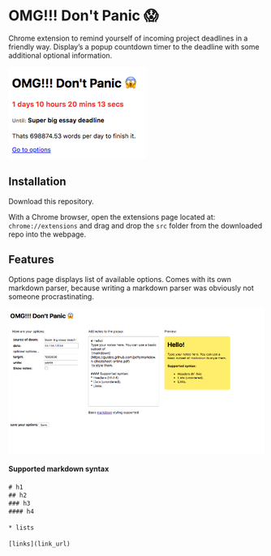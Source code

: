 # OMG!!! Don't Panic :scream:

Chrome extension to remind yourself of incoming project deadlines in a friendly way. Display’s a popup countdown timer to the deadline with some additional optional information.

![popup](img/popup.png)

## Installation
Download this repository.

With a Chrome browser, open the extensions page located at: `chrome://extensions` and drag and drop the `src` folder from the downloaded repo into the webpage.

## Features
Options page displays list of available options. Comes with its own markdown parser, because writing a markdown parser was obviously not someone procrastinating.

![popup](img/options.png)

#### Supported markdown syntax

	# h1
    ## h2
    ### h3
    #### h4

    * lists

    [links](link_url)
